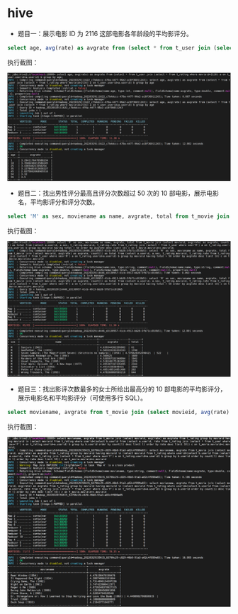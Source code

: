 # hive

* 题目一：展示电影 ID 为 2116 这部电影各年龄段的平均影评分。

```sql
select age, avg(rate) as avgrate from (select * from t_user join (select * from t_rating where movieid=2116) a on t_user.userid=a.userid) b group by age;
```

执行截图：

![q1](q1.png)



* 题目二：找出男性评分最高且评分次数超过 50 次的 10 部电影，展示电影名，平均影评分和评分次数。

```sql
select 'M' as sex, moviename as name, avgrate, total from t_movie join (select movieid, avg(rate) as avgrate, count(1) as total from (select a.userid, a.sex, t_rating.movieid, t_rating.rate from t_rating join (select * from t_user where sex='M') a on t_rating.userid=a.userid) b group by movieid having total > 50 order by avgrate desc limit 10) c on t_movie.movieid=c.movieid;
```

执行截图：

![q2](q2.png)

* 题目三：找出影评次数最多的女士所给出最高分的 10 部电影的平均影评分，展示电影名和平均影评分（可使用多行 SQL）。

```sql
select moviename, avgrate from t_movie join (select movieid, avg(rate) as avgrate from t_rating group by movieid having movieid in (select movieid from t_rating where userid=(select b.userid from (select a.userid, rate from t_rating join (select * from t_user where sex='F') a on t_rating.userid=a.userid) b group by b.userid order by count(1) desc limit 1) order by rate desc limit 10)) c on t_movie.movieid=c.movieid;
```

执行截图：

![q3](q3.png)

